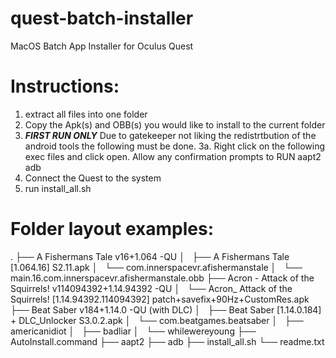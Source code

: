 # quest-batch-installer
MacOS Batch App Installer for Oculus Quest


# Instructions:

1. extract all files into one folder
2. Copy the Apk(s) and OBB(s) you would like to install to the current folder
3. ***FIRST RUN ONLY*** Due to gatekeeper not liking the redistrtbution of the android tools the following must be done.
    3a. Right click on the following exec files and click open. Allow any confirmation prompts to RUN
        aapt2
        adb
4. Connect the Quest to the system
5. run install_all.sh

# Folder layout examples:

.
├── A Fishermans Tale v16+1.064 -QU
│   ├── A Fishermans Tale [1.064.16] S2.11.apk
│   └── com.innerspacevr.afishermanstale
│       └── main.16.com.innerspacevr.afishermanstale.obb
├── Acron - Attack of the Squirrels! v114094392+1.14.94392 -QU
│   └── Acron_ Attack of the Squirrels! [1.14.94392.114094392] patch+savefix+90Hz+CustomRes.apk
├── Beat Saber v184+1.14.0 -QU (with DLC)
│   ├── Beat Saber [1.14.0.184] + DLC_Unlocker S3.0.2.apk
│   └── com.beatgames.beatsaber
│       ├── americanidiot
│       ├── badliar
│       └── whilewereyoung
├── AutoInstall.command
├── aapt2
├── adb
├── install_all.sh
└── readme.txt
